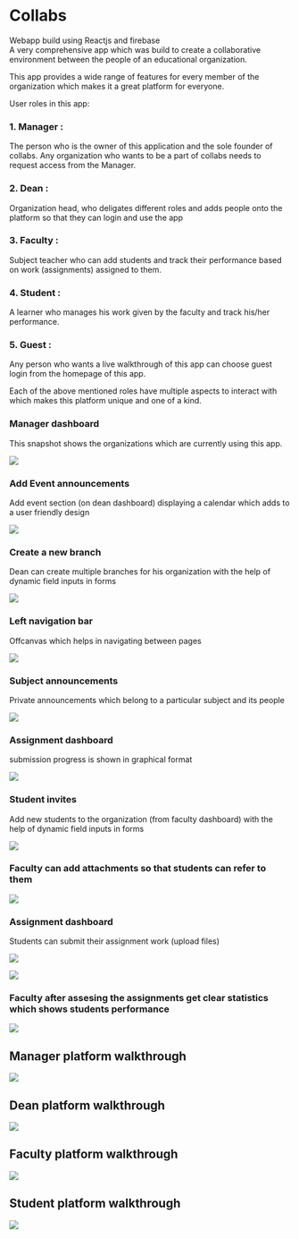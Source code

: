 # Collabs

Webapp build using Reactjs and firebase </br>
A very comprehensive app which was build to create a collaborative environment between the people of an educational organization.

This app provides a wide range of features for every member of the organization which makes it a great platform for everyone.

User roles in this app:
### 1. Manager : 
The person who is the owner of this application and the sole founder of collabs. Any organization who wants to be a part of collabs needs to request access from the Manager.

### 2. Dean :
Organization head, who deligates different roles and adds people onto the platform so that they can login and use the app

### 3. Faculty :
Subject teacher who can add students and track their performance based on work (assignments) assigned to them.

### 4. Student :
A learner who manages his work given by the faculty and track his/her performance.

### 5. Guest :
Any person who wants a live walkthrough of this app can choose guest login from the homepage of this app.

Each of the above mentioned roles have multiple aspects to interact with which makes this platform unique and one of a kind.

### Manager dashboard 
This snapshot shows the organizations which are currently using this app.

![](app-screenshots/a.png)


### Add Event announcements 
Add event section (on dean dashboard) displaying a calendar which adds to a user friendly design

![](app-screenshots/b.png)


### Create a new branch
Dean can create multiple branches for his organization with the help of dynamic field inputs in forms

![](app-screenshots/c.png)


### Left navigation bar 
Offcanvas which helps in navigating between pages

![](app-screenshots/d.png)


### Subject announcements 
Private announcements which belong to a particular subject and its people

![](app-screenshots/e.png)


### Assignment dashboard 
submission progress is shown in graphical format

![](app-screenshots/f.png)


### Student invites
Add new students to the organization (from faculty dashboard) with the help of dynamic field inputs in forms

![](app-screenshots/g.png)


### Faculty can add attachments so that students can refer to them

![](app-screenshots/h.png)


### Assignment dashboard
Students can submit their assignment work (upload files)

![](app-screenshots/i.png)

![](app-screenshots/j.png)


### Faculty after assesing the assignments get clear statistics which shows students performance

![](app-screenshots/k.png)


## Manager platform walkthrough

![](app-screenshots/1.gif)


## Dean platform walkthrough

![](app-screenshots/2.gif)


## Faculty platform walkthrough


![](app-screenshots/3.gif)


## Student platform walkthrough

![](app-screenshots/4.gif)


